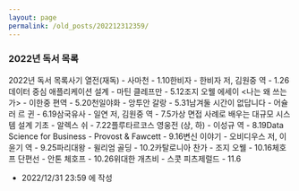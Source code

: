 ```yaml
---
layout: page
permalink: /old_posts/202212312359/
---
```


### 2022년 독서 목록

2022년 독서 목록사기 열전(재독) - 사마천 - 1.10한비자 - 한비자 저, 김원중 역 - 1.26데이터 중심 애플리케이션 설계 - 마틴 클레프만 - 5.12조지 오웰 에세이 <나는 왜 쓰는가> - 이한중 편역 - 5.20천일야화 - 앙투안 갈랑 - 5.31남겨둘 시간이 없답니다 - 어슐러 르 귄 - 6.19삼국유사 - 일연 저, 김원중 역 - 7.5가상 면접 사례로 배우는 대규모 시스템 설계 기초 - 알렉스 쉬 - 7.22플루타르코스 영웅전 (상, 하) - 이성규 역 - 8.19Data Science for Business - Provost & Fawcett - 9.16변신 이야기 - 오비디우스 저, 이윤기 역 - 9.25파리대왕 - 윌리엄 골딩 - 10.2카탈로니아 찬가 - 조지 오웰 - 10.16체호프 단편선 - 안톤 체호프 - 10.26위대한 개츠비 - 스콧 피츠제럴드 - 11.6



- 2022/12/31 23:59 에 작성